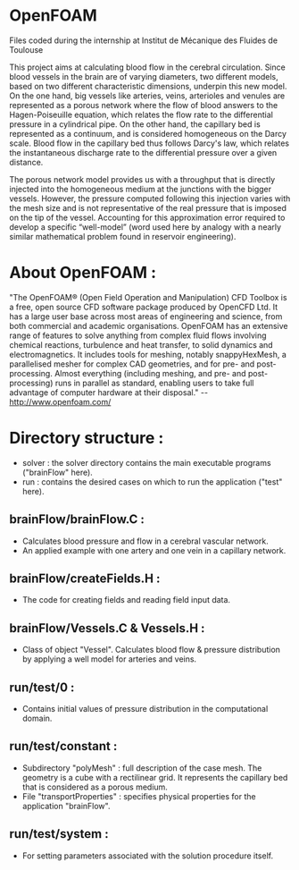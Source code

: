 OpenFOAM
========

Files coded during the internship at Institut de Mécanique des Fluides de Toulouse

This project aims at calculating blood flow in the cerebral circulation. Since blood vessels in the brain are of varying diameters, two different models, based on two different characteristic dimensions, underpin this new model. On the one hand, big vessels like arteries, veins, arterioles and venules are represented as a porous network where the flow of blood answers to the Hagen-Poiseuille equation, which relates the flow rate to the differential pressure in a cylindrical pipe. On the other hand, the capillary bed is represented as a continuum, and is considered homogeneous on the Darcy scale. Blood flow in the capillary bed thus follows Darcy's law, which relates the instantaneous discharge rate to the differential pressure over a given distance.

The porous network model provides us with a throughput that is directly injected into the homogeneous medium at the junctions with the bigger vessels. However, the pressure computed following this injection varies with the mesh size and is not representative of the real pressure that is imposed on the tip of the vessel. Accounting for this approximation error required to develop a specific “well-model” (word used here by analogy with a nearly similar mathematical problem found in reservoir engineering).


About OpenFOAM :
===============

"The OpenFOAM®  (Open Field Operation and Manipulation) CFD Toolbox is a free, open source CFD software package produced by OpenCFD Ltd. It has a large user base across most areas of engineering and science, from both commercial and academic organisations. OpenFOAM has an extensive range of features to solve anything from complex fluid flows involving chemical reactions, turbulence and heat transfer, to solid dynamics and electromagnetics. It includes tools for meshing, notably snappyHexMesh, a parallelised mesher for complex CAD geometries, and for pre- and post-processing. Almost everything (including meshing, and pre- and post-processing) runs in parallel as standard, enabling users to take full advantage of computer hardware at their disposal." -- http://www.openfoam.com/


Directory structure :
===================

- solver : the solver directory contains the main executable programs ("brainFlow" here).
- run : contains the desired cases on which to run the application ("test" here).


brainFlow/brainFlow.C :
----------------------

- Calculates blood pressure and flow in a cerebral vascular network.
- An applied example with one artery and one vein in a capillary network.
          
          
brainFlow/createFields.H :
------------------------
          
- The code for creating fields and reading field input data.
          
          
brainFlow/Vessels.C & Vessels.H :
-------------------------------
          
- Class of object "Vessel". Calculates blood flow & pressure distribution by applying a well model for arteries and veins.
          

run/test/0 :
----------
         
- Contains initial values of pressure distribution in the computational domain.


run/test/constant :
-----------------
         
- Subdirectory "polyMesh" : full description of the case mesh. The geometry is a cube with a rectilinear grid. It represents the capillary bed that is considered as a porous medium.
- File "transportProperties" : specifies physical properties for the application "brainFlow".


run/test/system :
---------------
         
- For setting parameters associated with the solution procedure itself.
